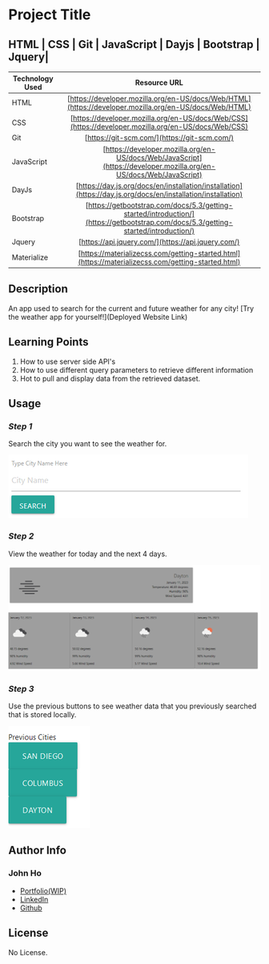 # Project Title

## HTML | CSS | Git | JavaScript | Dayjs | Bootstrap | Jquery|

| Technology Used         | Resource URL           | 
| ------------- |:-------------:| 
| HTML    | [https://developer.mozilla.org/en-US/docs/Web/HTML](https://developer.mozilla.org/en-US/docs/Web/HTML) | 
| CSS     | [https://developer.mozilla.org/en-US/docs/Web/CSS](https://developer.mozilla.org/en-US/docs/Web/CSS)      |   
| Git | [https://git-scm.com/](https://git-scm.com/)     |    
| JavaScript | [https://developer.mozilla.org/en-US/docs/Web/JavaScript](https://developer.mozilla.org/en-US/docs/Web/JavaScript)  
|  DayJs | [https://day.js.org/docs/en/installation/installation](https://day.js.org/docs/en/installation/installation)
|  Bootstrap | [https://getbootstrap.com/docs/5.3/getting-started/introduction/](https://getbootstrap.com/docs/5.3/getting-started/introduction/)
|  Jquery | [https://api.jquery.com/](https://api.jquery.com/)
|  Materialize | [https://materializecss.com/getting-started.html](https://materializecss.com/getting-started.html)



## Description 
An app used to search for the current and future weather for any city!
[Try the weather app for yourself!](Deployed Website Link)


## Learning Points 
1. How to use server side API's 
2. How to use different query parameters to retrieve different information
3. Hot to pull and display data from the retrieved dataset.

## Usage
### *Step 1*
Search the city you want to see the weather for.

![search](/assets/img/search.png)  

### *Step 2*
View the weather for today and the next 4 days.

![IMG alt text](/assets/img/weather.png) 

### *Step 3*
Use the previous buttons to see weather data that you previously searched that is stored locally.

![IMG alt text](/assets/img/prev.png) 




## Author Info


### John Ho


* [Portfolio(WIP)](https://spectrekilo.github.io/portfolioJohnHo/)
* [LinkedIn](https://www.linkedin.com/in/john-ho97/)
* [Github](https://github.com/SpectreKilo)




## License

No License.
